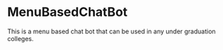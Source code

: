 # MenuBasedChatBot
This is a menu based chat bot that can be used in any under graduation colleges. 
